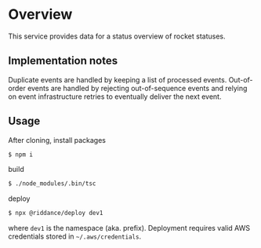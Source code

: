 # Overview

This service provides data for a status overview of rocket statuses.

## Implementation notes

Duplicate events are handled by keeping a list of processed events. Out-of-order events are handled by rejecting out-of-sequence events and relying on event infrastructure retries to eventually deliver the next event.

## Usage

After cloning, install packages

```sh
$ npm i
```

build

```sh
$ ./node_modules/.bin/tsc
```

deploy

```sh
$ npx @riddance/deploy dev1
```

where `dev1` is the namespace (aka. prefix). Deployment requires valid AWS credentials stored in `~/.aws/credentials`.
